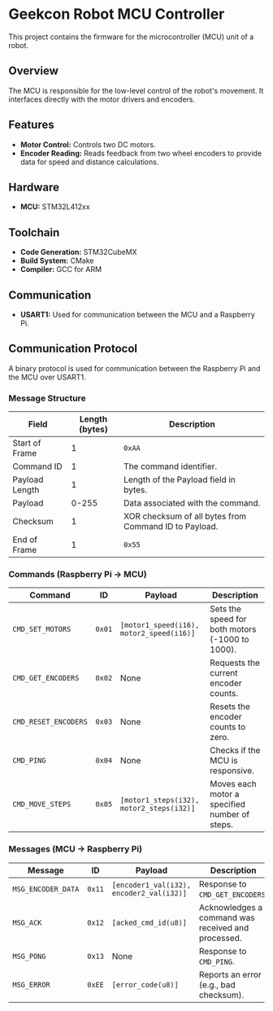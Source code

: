 
# Geekcon Robot MCU Controller

This project contains the firmware for the microcontroller (MCU) unit of a robot.

## Overview

The MCU is responsible for the low-level control of the robot's movement. It interfaces directly with the motor drivers and encoders.

## Features

*   **Motor Control:** Controls two DC motors.
*   **Encoder Reading:** Reads feedback from two wheel encoders to provide data for speed and distance calculations.

## Hardware

*   **MCU:** STM32L412xx

## Toolchain

*   **Code Generation:** STM32CubeMX
*   **Build System:** CMake
*   **Compiler:** GCC for ARM

## Communication

*   **USART1:** Used for communication between the MCU and a Raspberry Pi.

## Communication Protocol

A binary protocol is used for communication between the Raspberry Pi and the MCU over USART1.

### Message Structure

| Field          | Length (bytes) | Description                                               |
|----------------|----------------|-----------------------------------------------------------|
| Start of Frame | 1              | `0xAA`                                                    |
| Command ID     | 1              | The command identifier.                                   |
| Payload Length | 1              | Length of the Payload field in bytes.                     |
| Payload        | 0-255          | Data associated with the command.                         |
| Checksum       | 1              | XOR checksum of all bytes from Command ID to Payload.     |
| End of Frame   | 1              | `0x55`                                                    |

### Commands (Raspberry Pi -> MCU)

| Command              | ID     | Payload                                     | Description                                       |
|----------------------|--------|---------------------------------------------|---------------------------------------------------|
| `CMD_SET_MOTORS`     | `0x01` | `[motor1_speed(i16), motor2_speed(i16)]`    | Sets the speed for both motors (-1000 to 1000).   |
| `CMD_GET_ENCODERS`   | `0x02` | None                                        | Requests the current encoder counts.              |
| `CMD_RESET_ENCODERS` | `0x03` | None                                        | Resets the encoder counts to zero.                |
| `CMD_PING`           | `0x04` | None                                        | Checks if the MCU is responsive.                  |
| `CMD_MOVE_STEPS`     | `0x05` | `[motor1_steps(i32), motor2_steps(i32)]`    | Moves each motor a specified number of steps.     |

### Messages (MCU -> Raspberry Pi)

| Message            | ID     | Payload                                       | Description                                       |
|--------------------|--------|-----------------------------------------------|---------------------------------------------------|
| `MSG_ENCODER_DATA` | `0x11` | `[encoder1_val(i32), encoder2_val(i32)]`      | Response to `CMD_GET_ENCODERS`.                   |
| `MSG_ACK`          | `0x12` | `[acked_cmd_id(u8)]`                          | Acknowledges a command was received and processed.|
| `MSG_PONG`         | `0x13` | None                                          | Response to `CMD_PING`.                           |
| `MSG_ERROR`        | `0xEE` | `[error_code(u8)]`                            | Reports an error (e.g., bad checksum).            |
